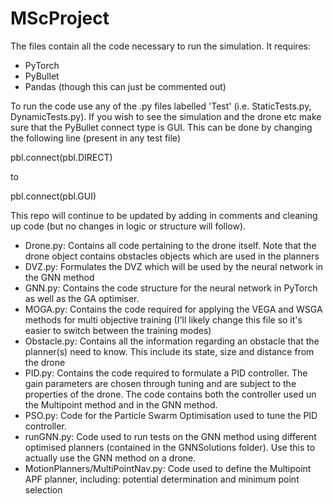 # MScProject

The files contain all the code necessary to run the simulation. It requires:

  - PyTorch
  - PyBullet
  - Pandas (though this can just be commented out)
 
To run the code use any of the .py files labelled 'Test' (i.e. StaticTests.py, DynamicTests.py). If you wish to see the simulation and the drone etc make sure that the PyBullet connect type is GUI. This can be done by changing the following line (present in any test file)

pbl.connect(pbl.DIRECT)

to 

pbl.connect(pbl.GUI)

This repo will continue to be updated by adding in comments and cleaning up code (but no changes in logic or structure will follow).

  - Drone.py: Contains all code pertaining to the drone itself. Note that the drone object contains obstacles objects which are used in the planners
  - DVZ.py: Formulates the DVZ which will be used by the neural network in the GNN method
  - GNN.py: Contains the code structure for the neural network in PyTorch as well as the GA optimiser.
  - MOGA.py: Contains the code required for applying the VEGA and WSGA methods for multi objective training (I'll likely change this file so it's easier to switch between the training modes)
  - Obstacle.py: Contains all the information regarding an obstacle that the planner(s) need to know. This include its state, size and distance from the drone
  - PID.py: Contains the code required to formulate a PID controller. The gain parameters are chosen through tuning and are subject to the properties of the drone. The code contains both the controller used un the Multipoint method and in the GNN method.
  - PSO.py: Code for the Particle Swarm Optimisation used to tune the PID controller. 
  - runGNN.py: Code used to run tests on the GNN method using different optimised planners (contained in the GNNSolutions folder). Use this to actually use the GNN method on a drone.
  - MotionPlanners/MultiPointNav.py: Code used to define the Multipoint APF planner, including: potential determination and minimum point selection

